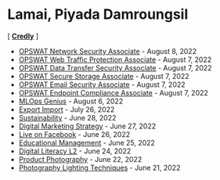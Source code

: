 # Lamai, Piyada Damroungsil

[ <b><a href="https://www.credly.com/users/piyada/badges" target="_blank">Credly</a></b> ]

+ [OPSWAT Network Security Associate](cert/2022-08-08_ONSA.png) - August 8, 2022
+ [OPSWAT Web Traffic Protection Associate](cert/2022-08-07_OWPA.png) - August 7, 2022
+ [OPSWAT Data Transfer Security Associate](cert/2022-08-07_ODSA.png) - August 7, 2022
+ [OPSWAT Secure Storage Associate](cert/2022-08-07_OSSA.png) - August 7, 2022
+ [OPSWAT Email Security Associate](cert/2022-08-07_OESA.png) - August 7, 2022
+ [OPSWAT Endpoint Compliance Associate](cert/2022-08-07_OECA.png) - August 7, 2022
+ [MLOps Genius](cert/2022-08-06_MLOps-Genius.png) - August 6, 2022
+ [Export Import](cert/2022-07-26_TPQi-Export-Import.png) - July 26, 2022
+ [Sustainability](cert/2022-06-28_TPQi-Sustainability.png) - June 28, 2022
+ [Digital Marketing Strategy](cert/2022-06-27_TPQi-Digital-Marketing-Strategy.png) - June 27, 2022
+ [Live on Facebook](cert/2022-06-26_TPQi-Live-on-Facebook-app.png) - June 26, 2022
+ [Educational Management](cert/2022-06-25_TPQi-Edu-Mgnt.png) - June 25, 2022
+ [Digital Literacy L2](cert/2022-06-24_TPQi-Digital-Literacy-L2.png) - June 24, 2022
+ [Product Photography](cert/2022-06-22_TPQi-Product-Photography.png) - June 22, 2022
+ [Photography Lighting Techniques](cert/2022-06-21_TPQi-Photography-Lighting-Techniques.png) - June 21, 2022